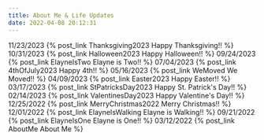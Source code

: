```yaml
---
title: About Me & Life Updates
date: 2022-04-08 20:12:31
---
```

11/23/2023 {% post_link Thanksgiving2023 Happy Thanksgiving!! %}
10/31/2023 {% post_link Halloween2023 Happy Halloween!! %}
09/24/2023 {% post_link ElayneIsTwo Elayne is Two!! %}
07/04/2023 {% post_link 4thOfJuly2023 Happy 4th!! %}
05/16/2023 {% post_link WeMoved We Moved!! %}
04/09/2023 {% post_link Easter2023 Happy Easter!! %}
03/17/2023 {% post_link StPatricksDay2023 Happy St. Patrick's Day!! %}
02/14/2023 {% post_link ValentinesDay2023 Happy Valentine's Day!! %}
12/25/2022 {% post_link MerryChristmas2022 Merry Christmas!! %}
12/01/2022 {% post_link ElayneIsWalking Elayne is Walking!! %}
09/21/2022 {% post_link ElayneIsOne Elayne is One!! %}
03/12/2022 {% post_link AboutMe About Me %}